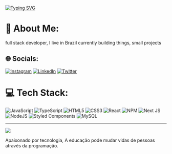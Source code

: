 [![Typing SVG](https://readme-typing-svg.herokuapp.com?font=Fira+Code&size=19&pause=1000&color=8E00F7&width=435&lines=Ol%C3%A1%2C+Seja+Bem-vindo%2C+me+chamo+Gideony)](https://git.io/typing-svg)

# 💫 About Me:
full stack developer, I live in Brazil currently building things, small projects


## 🌐 Socials:
[![Instagram](https://img.shields.io/badge/Instagram-%23E4405F.svg?logo=Instagram&logoColor=white)](https://instagram.com/gideony) [![LinkedIn](https://img.shields.io/badge/LinkedIn-%230077B5.svg?logo=linkedin&logoColor=white)](https://linkedin.com/in/gideonyewerton) [![Twitter](https://img.shields.io/badge/Twitter-%231DA1F2.svg?logo=Twitter&logoColor=white)](https://twitter.com/benevolenteeee) 

# 💻 Tech Stack:
![JavaScript](https://img.shields.io/badge/javascript-%23323330.svg?style=flat&logo=javascript&logoColor=%23F7DF1E) ![TypeScript](https://img.shields.io/badge/typescript-%23007ACC.svg?style=flat&logo=typescript&logoColor=white) ![HTML5](https://img.shields.io/badge/html5-%23E34F26.svg?style=flat&logo=html5&logoColor=white) ![CSS3](https://img.shields.io/badge/css3-%231572B6.svg?style=flat&logo=css3&logoColor=white) ![React](https://img.shields.io/badge/react-%2320232a.svg?style=flat&logo=react&logoColor=%2361DAFB) ![NPM](https://img.shields.io/badge/NPM-%23000000.svg?style=flat&logo=npm&logoColor=white) ![Next JS](https://img.shields.io/badge/Next-black?style=flat&logo=next.js&logoColor=white) ![NodeJS](https://img.shields.io/badge/node.js-6DA55F?style=flat&logo=node.js&logoColor=white) ![Styled Components](https://img.shields.io/badge/styled--components-DB7093?style=flat&logo=styled-components&logoColor=white) ![MySQL](https://img.shields.io/badge/mysql-%2300f.svg?style=flat&logo=mysql&logoColor=white)

---
[![](https://visitcount.itsvg.in/api?id=gideony&icon=2&color=6)](https://visitcount.itsvg.in)


Apaixonado por tecnologia, A educação pode mudar vidas de pessoas através da programação.
